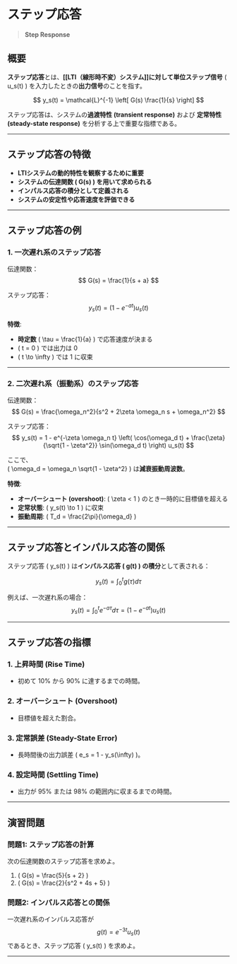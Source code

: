 
# ステップ応答
> **Step Response**

## **概要**
**ステップ応答**とは、**[[LTI（線形時不変）システム]]**に対して**単位ステップ信号** \( u_s(t) \) を入力したときの**出力信号**のことを指す。

$$
y_s(t) = \mathcal{L}^{-1} \left[ G(s) \frac{1}{s} \right]
$$

ステップ応答は、システムの**過渡特性 (transient response)** および **定常特性 (steady-state response)** を分析する上で重要な指標である。

---

## **ステップ応答の特徴**
- **LTIシステムの動的特性を観察するために重要**
- **システムの伝達関数 \( G(s) \) を用いて求められる**
- **インパルス応答の積分として定義される**
- **システムの安定性や応答速度を評価できる**

---

## **ステップ応答の例**
### **1. 一次遅れ系のステップ応答**
伝達関数：
$$
G(s) = \frac{1}{s + a}
$$

ステップ応答：
$$
y_s(t) = \left(1 - e^{-at} \right) u_s(t)
$$

**特徴**:
- **時定数** \( \tau = \frac{1}{a} \) で応答速度が決まる
- \( t = 0 \) では出力は 0
- \( t \to \infty \) では 1 に収束

---

### **2. 二次遅れ系（振動系）のステップ応答**
伝達関数：
$$
G(s) = \frac{\omega_n^2}{s^2 + 2\zeta \omega_n s + \omega_n^2}
$$

ステップ応答：
$$
y_s(t) = 1 - e^{-\zeta \omega_n t} \left( \cos(\omega_d t) + \frac{\zeta}{\sqrt{1 - \zeta^2}} \sin(\omega_d t) \right) u_s(t)
$$

ここで、  
\( \omega_d = \omega_n \sqrt{1 - \zeta^2} \) は**減衰振動周波数**。

**特徴**:
- **オーバーシュート (overshoot)**: \( \zeta < 1 \) のとき一時的に目標値を超える
- **定常状態**: \( y_s(t) \to 1 \) に収束
- **振動周期**: \( T_d = \frac{2\pi}{\omega_d} \)

---

## **ステップ応答とインパルス応答の関係**
ステップ応答 \( y_s(t) \) は**インパルス応答 \( g(t) \) の積分**として表される：

$$
y_s(t) = \int_0^t g(\tau) d\tau
$$

例えば、一次遅れ系の場合：
$$
y_s(t) = \int_0^t e^{-a\tau} d\tau = \left(1 - e^{-at}\right) u_s(t)
$$

---

## **ステップ応答の指標**
### **1. 上昇時間 (Rise Time)**
- 初めて 10% から 90% に達するまでの時間。

### **2. オーバーシュート (Overshoot)**
- 目標値を超えた割合。

### **3. 定常誤差 (Steady-State Error)**
- 長時間後の出力誤差 \( e_s = 1 - y_s(\infty) \)。

### **4. 設定時間 (Settling Time)**
- 出力が 95% または 98% の範囲内に収まるまでの時間。

---

## **演習問題**
### **問題1**: ステップ応答の計算
次の伝達関数のステップ応答を求めよ。
1. \( G(s) = \frac{5}{s + 2} \)
2. \( G(s) = \frac{2}{s^2 + 4s + 5} \)

### **問題2**: インパルス応答との関係
一次遅れ系のインパルス応答が  
$$
g(t) = e^{-3t} u_s(t)
$$
であるとき、ステップ応答 \( y_s(t) \) を求めよ。

---

